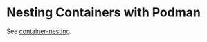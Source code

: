 # Nesting Containers with Podman

See [container-nesting](https://github.com/gabyx/container-nesting).
